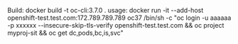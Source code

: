 Build:
docker build -t oc-cli:3.7.0 .
usage:
docker run -it --add-host openshift-test.test.com:172.789.789.789  oc37  /bin/sh -c "oc login -u aaaaaa -p xxxxxx --insecure-skip-tls-verify openshift-test.test.com && oc project myproj-sit && oc get dc,pods,bc,is,svc"